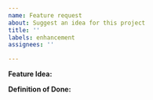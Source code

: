 ```yaml
---
name: Feature request
about: Suggest an idea for this project
title: ''
labels: enhancement
assignees: ''

---
```


**Feature Idea:**


**Definition of Done:**
